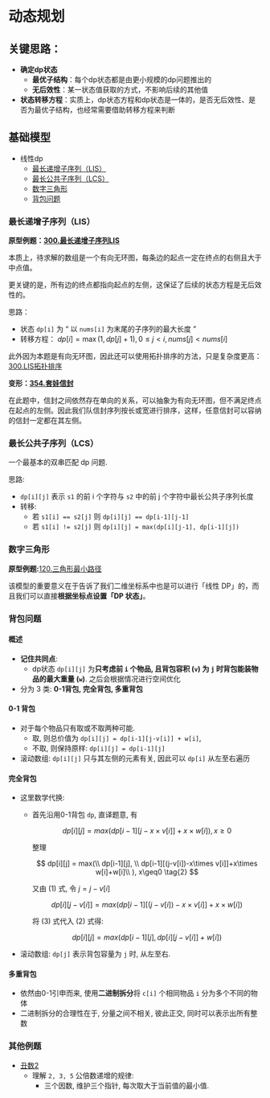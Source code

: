 # 动态规划

## 关键思路：
- **确定dp状态**
  - **最优子结构**：每个dp状态都是由更小规模的dp问题推出的
  - **无后效性**：某一状态值获取的方式，不影响后续的其他值
- **状态转移方程**：实质上，dp状态方程和dp状态是一体的，是否无后效性、是否为最优子结构，也经常需要借助转移方程来判断

## 基础模型
- 线性dp
  - [最长递增子序列（LIS）](#最长递增子序列lis)
  - [最长公共子序列（LCS）](#最长公共子序列lcs)
  - [数字三角形](#数字三角形)
  - [背包问题](#背包问题)

### 最长递增子序列（LIS）
**原型例题：[300.最长递增子序列LIS](LIS/300.最长递增子序列LIS.c)**

本质上，待求解的数组是一个有向无环图，每条边的起点一定在终点的右侧且大于中点值。

更关键的是，所有边的终点都指向起点的左侧，这保证了后续的状态方程是无后效性的。

思路：
- 状态 `dp[i]` 为 “ 以 `nums[i]` 为末尾的子序列的最大长度 ”
- 转移方程： $dp[i]=\max(1, dp[j]+1), 0\leq j < i, nums[j]<nums[i]$

此外因为本题是有向无环图，因此还可以使用拓扑排序的方法，只是复杂度更高：[300.LIS拓扑排序](LIS/300.最长递增子序列LIS拓扑排序.c)
  
**变形：[354.套娃信封](LIS/354.俄罗斯套娃信封问题.c)**

在此题中，信封之间依然存在单向的关系，可以抽象为有向无环图，但不满足终点在起点的左侧。因此我们队信封序列按长或宽进行排序，这样，任意信封可以容纳的信封一定都在其左侧。

### 最长公共子序列（LCS）

一个最基本的双串匹配 dp 问题. 

思路: 
- `dp[i][j]` 表示 `s1` 的前 i 个字符与 `s2` 中的前 j 个字符中最长公共子序列长度
- 转移:
  - 若 `s1[i] == s2[j]` 则 `dp[i][j] == dp[i-1][j-1]`
  - 若 `s1[i] != s2[j]` 则 `dp[i][j] = max(dp[i][j-1], dp[i-1][j])`

### 数字三角形

**原型例题:**[120.三角形最小路径](120.三角形最小路径和.java)

该模型的重要意义在于告诉了我们二维坐标系中也是可以进行「线性 DP」的，而且我们可以直接**根据坐标点设置「DP 状态」**。

### 背包问题

#### 概述

- **记住共同点**:  
  - dp状态 `dp[i][j]` 为**只考虑前 `i` 个物品, 且背包容积 (`v`) 为 `j` 时背包能装物品的最大重量 (`w`)**.
  之后会根据情况进行空间优化
- 分为 3 类: **0-1背包, 完全背包, 多重背包**

#### 0-1 背包

- 对于每个物品只有取或不取两种可能. 
    - 取, 则总价值为 `dp[i][j] = dp[i-1][j-v[i]] + w[i]`, 
    - 不取, 则保持原样: `dp[i][j] = dp[i-1][j]`
- 滚动数组: `dp[i][j]` 只与其左侧的元素有关, 因此可以 `dp[i]` 从左至右遍历

#### 完全背包

- 这里数学代换:
  - 首先沿用0-1背包 `dp`, 直译题意, 有

    $$
      dp[i][j] = max(dp[i-1][j-x\times v[i]]+x\times w[i]), x\geq0 \tag{1}
    $$

    整理

    $$
    dp[i][j] = max(\\
      dp[i-1][j], \\
    dp[i-1][(j-v[i])-x\times v[i]]+x\times w[i]+w[i]\\
    ), x\geq0 \tag{2}
    $$

    又由 (1) 式, 令 $j = j-v[i]$ 

    $$
    dp[i][j-v[i]] = max(dp[i-1][(j-v[i])-x\times v[i]]+x\times w[i]) \tag{3}
    $$

    将 (3) 式代入 (2) 式得:

    $$
    dp[i][j] = max(dp[i-1][j], dp[i][j-v[i]] + w[i])
    $$

- 滚动数组: `dp[j]` 表示背包容量为 `j` 时, 从左至右.

#### 多重背包

- 依然由0-1引申而来, 使用**二进制拆分**将 `c[i]` 个相同物品 `i` 分为多个不同的物体
- 二进制拆分的合理性在于, 分量之间不相关, 彼此正交, 同时可以表示出所有整数

### 其他例题

- [丑数2](https://leetcode-cn.com/problems/ugly-number-ii/)
  - 理解 `2, 3, 5` 公倍数递增的规律:
    - 三个因数, 维护三个指针, 每次取大于当前值的最小值.